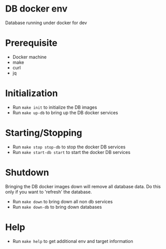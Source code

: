 # DB docker env
Database running under docker for dev

Prerequisite
============

- Docker machine
- make
- curl
- jq

Initialization
==============

- Run `make init` to initialize the DB images
- Run `make up-db` to bring up the DB docker services

Starting/Stopping
=================

- Run `make stop stop-db` to stop the docker DB services
- Run `make start-db start` to start the docker DB services

Shutdown
========

Bringing the DB docker images down will remove all database data.  Do this only if you want to 'refresh' the database.

- Run `make down` to bring down all non db services
- Run `make down-db` to bring down databases

Help
====

- Run `make help` to get additional env and target information
